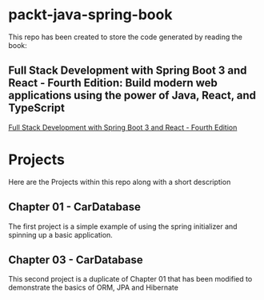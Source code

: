 # packt-java-spring-book

This repo has been created to store the code generated by reading the book:

## Full Stack Development with Spring Boot 3 and React - Fourth Edition: Build modern web applications using the power of Java, React, and TypeScript

<a href="https://www.amazon.com/gp/product/1805122460" target="_blank">Full Stack Development with Spring Boot 3 and React - Fourth Edition</a>

# Projects

Here are the Projects within this repo along with a short description

## Chapter 01 - CarDatabase

The first project is a simple example of using the spring initializer and spinning up a basic application.

## Chapter 03 - CarDatabase

This second project is a duplicate of Chapter 01 that has been modified to demonstrate the basics of ORM, JPA and Hibernate

